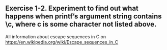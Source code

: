 Exercise 1-2. Experiment to find out what happens when printf’s argument
string contains \c, where c is some character not listed above.
------------------------------------------------------------------------
All information about escape sequences in C on 
https://en.wikipedia.org/wiki/Escape_sequences_in_C
